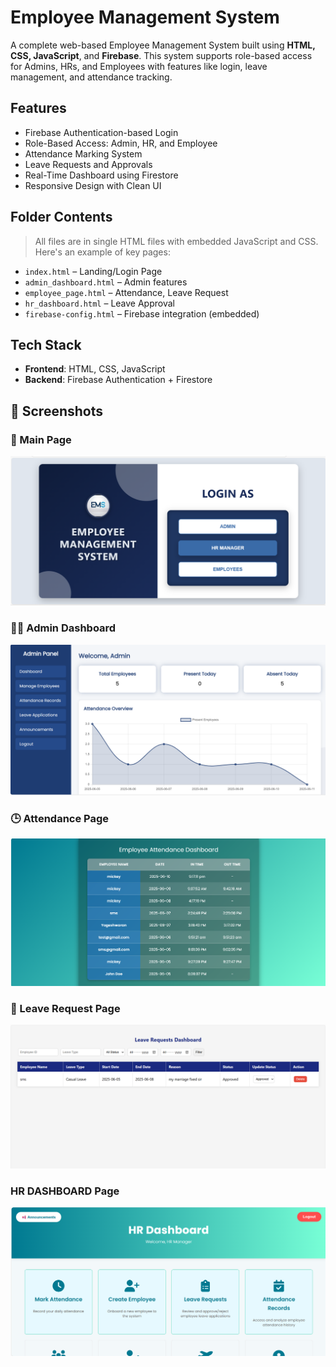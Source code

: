 # Employee Management System 

A complete web-based Employee Management System built using **HTML, CSS, JavaScript**, and **Firebase**. This system supports role-based access for Admins, HRs, and Employees with features like login, leave management, and attendance tracking.

##  Features

-  Firebase Authentication-based Login
-  Role-Based Access: Admin, HR, and Employee
-  Attendance Marking System
-  Leave Requests and Approvals
-  Real-Time Dashboard using Firestore
-  Responsive Design with Clean UI

##  Folder Contents

> All files are in single HTML files with embedded JavaScript and CSS. Here's an example of key pages:

- `index.html` – Landing/Login Page
- `admin_dashboard.html` – Admin features
- `employee_page.html` – Attendance, Leave Request
- `hr_dashboard.html` – Leave Approval
- `firebase-config.html` – Firebase integration (embedded)

##  Tech Stack

- **Frontend**: HTML, CSS, JavaScript
- **Backend**: Firebase Authentication + Firestore
## 📸 Screenshots

### 🔐 Main  Page
![EMS](mainpage.png)

### 🧑‍💼 Admin Dashboard
![Dashboard](Admindashboard.png)

### 🕒 Attendance Page
![Attendance](Attendencerecord.png)

### 📄 Leave Request Page
![Leave](leaverequest.png)

### HR DASHBOARD Page
![HR](Hrdashboard.png)




